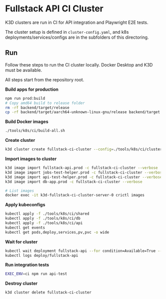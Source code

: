 # Fullstack API CI Cluster

K3D clusters are run in CI for API integration and Playwright E2E tests.

The cluster setup is defined in `cluster-config.yaml`, and k8s deployments/services/configs are in the subfolders of this directoring.

## Run

Follow these steps to run the CI cluster locally. Docker Desktop and K3D must be available.

All steps start from the repository root.

**Build apps for production**

```bash
npm run prod:build
# Copy amd64 build to release folder
rm -rf backend/target/release
cp -rf backend/target/aarch64-unknown-linux-gnu/release backend/target
```

**Build Docker images**

```bash
./tools/k8s/ci/build-all.sh
```

**Create cluster**

```bash
k3d cluster create fullstack-ci-cluster --config=./tools/k8s/ci/cluster-config.yaml
```

**Import images to cluster**

```bash
k3d image import fullstack-api.prod -c fullstack-ci-cluster --verbose
k3d image import jobs-test-helper.prod -c fullstack-ci-cluster --verbose
k3d image import api-test-helper.prod -c fullstack-ci-cluster --verbose
k3d image import db-app.prod -c fullstack-ci-cluster --verbose

# List images
docker exec -it k3d-fullstack-ci-cluster-server-0 crictl images
```

**Apply kubeconfigs**

```bash
kubectl apply -f ./tools/k8s/ci/shared
kubectl apply -f ./tools/k8s/ci/db
kubectl apply -f ./tools/k8s/ci/api
kubectl get events
kubectl get pods,deploy,services,pv,pvc -o wide
```

**Wait for cluster**

```bash
kubectl wait deployment fullstack-api --for condition=Available=True --timeout=90s
kubectl logs deploy/fullstack-api
```

**Run integration tests**

```bash
EXEC_ENV=ci npm run api-test
```

**Destroy cluster**

```bash
k3d cluster delete fullstack-ci-cluster
```
